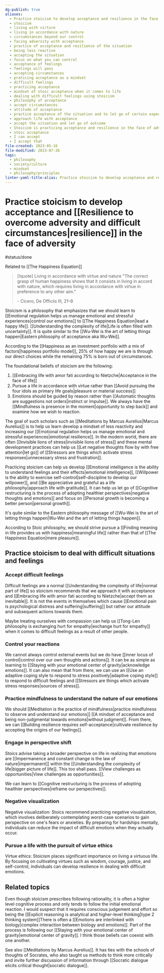 ```yaml
---
dg-publish: true
aliases:
  - Practice stoicism to develop acceptance and resilience in the face of adversity
  - stoicism
  - living with virture
  - living in accordance with nature
  - circumstances beyond our control
  - facing adversity with acceptance
  - practice of acceptance and resilience of the situation
  - being less reactive
  - accepting the situation
  - focus on what you can control
  - acceptance of feelings
  - feelings will pass
  - accepting circumstances
  - praticing acceptance as a mindset
  - difficult feelings
  - practicing acceptance
  - mindset of stoic acceptance when it comes to life
  - dealing with difficult feelings using stoicism
  - philosophy of acceptance
  - accept circumstances
  - attitude of acceptance
  - practice acceptance of the situation and to let go of certain expectations
  - approach life with acceptance
  - accept the situation and let go of outcome
  - Stoicism is practicing acceptance and resilience in the face of adversity.
  - stoic acceptance
  - I can accept
  - I accept that
file-created: 2023-05-16
file-modified: 2023-07-26
tags:
  - philosophy
  - society/culture
  - mindset
  - philosophy/principles
linter-yaml-title-alias: Practice stoicism to develop acceptance and resilience in the face of adversity
---
```


# Practice stoicism to develop acceptance and [[Resilience to overcome adversity and difficult circumstances|resilience]] in the face of adversity

#status/done

Related to [[The Happiness Equation]]

> [!quote] Living in accordance with virtue and nature
> "The correct grasp of human happiness shows that it consists in living in accord with nature, which requires living in accordance with virtue in preference to any other aim."
>
> \- Cicero, De Officiis III, 21–8

Stoicism is a philosophy that emphasizes that we should learn to [[Emotional regulation helps us manage emotional and stressful experiences|control our emotions]] to [[The Happiness Equation|lead a happy life]]. [[Understanding the complexity of life|Life is often filled with uncertainty]]. It is quite similar to the [[Wu-Wei is the art of letting things happen|Eastern philosophy of acceptance aka Wu-Wei]].

According to the [[Happiness as an investment portfolio with a mix of factors|happiness portfolio model]], 25% of how happy we are is through our direct choices while the remaining 75% is born out of circumstances.

The foundational beliefs of stoicism are the following:
1. [[Embracing life with amor fati according to Nietzche|Acceptance in the face of life]]
2. Pursue a life in accordance with virtue rather than [[Avoid pursuing the four idols as primary life goals|pleasure or material success]]
3. Emotions should be guided by reason rather than [[Automatic thoughts are suggestions not orders|instinct or impulse]]. We always have the [[Mindfulness is presence in the moment|opportunity to step back]] and examine how we wish to reaction.

The goal of such scholars such as [[Meditations by Marcus Aurelius|Marcus Aurelius]] is to help us learn develop a mindset of less reactivity and increasing our [[Emotional regulation helps us manage emotional and stressful experiences|emotional resilience]]. In the modern world, there are often [[Invisible lions of stress|invisible lions of stress]] and these mental development practices can help us [[Let negative thoughts flow by with free attention|let go]] of [[Stressors are things which activate stress responses|unnecessary stress and frustration]].

Practicing stoicism can help us develop [[Emotional intelligence is the ability to understand feelings and their effects|emotional intelligence]], [[Willpower is the ability to exercise self-control|self-discipline to develop our willpower]], and [[Be appreciative and grateful as a life philosophy|approach life with gratitude]]. It can help us let go of [[Cognitive restructuring is the process of adopting healthier perspectives|negative thoughts and emotions]] and focus on [[Personal growth is becoming a better person|personal growth]].

It's quite similar to the Eastern philosophy message of [[Wu-Wei is the art of letting things happen|Wu-Wei and the art of letting things happen]].

According to Stoic philosophy, we should strive pursue a [[Finding meaning in life provides us with happiness|meaningful life]] rather than that of [[The Happiness Equation|mere pleasure]].
## Practice stoicism to deal with difficult situations and feelings

### Accept difficult feelings

Difficult feelings are a normal [[Understanding the complexity of life|normal part of life]] so stoicism recommends that we approach it with acceptance and [[Embracing life with amor fati according to Nietzche|accept them as inevitable]]. It is not the events in themselves which cause [[Emotional pain is psychological distress and suffering|suffering]] but rather our attitude and subsequent actions towards them. 

Maybe treating ourselves with compassion can help us [[Tong-Len philosophy is exchanging hurt for empathy|exchange hurt for empathy]] when it comes to difficult feelings as a result of other people.

### Control your reactions

We cannot always control external events but we do have [[inner locus of control|control over our own thoughts and actions]]. It can be as simple as learning to [[Staying with your emotional center of gravity|acknowledge emotions]]. It can also mean that from there, we can use an [[Use an adaptive coping style to respond to stress positively|adaptive coping style]] to respond to difficult feelings and [[Stressors are things which activate stress responses|sources of stress]].

### Practice mindfulness to understand the nature of our emotions

We should [[Meditation is the practice of mindfulness|practice mindfulness to observe and understand our emotions]] [[A mindset of acceptance and being non-judgmental towards emotions|without judgment]]. From there, we can [[Building resilience requires self-acceptance|cultivate resilience by accepting the origins of our feelings]].

### Engage in perspective shift

Stoics advise taking a broader perspective on life in realizing that emotions are [[Impermanence and constant change is the law of nature|impermanent]] within the [[Understanding the complexity of life|bigger picture of life]].  This too shall pass. [[View challenges as opportunities|View challenges as opportunities]].

We can learn to [[Cognitive restructuring is the process of adopting healthier perspectives|reframe our perspectives]].

### Negative visualization

Negative visualization: Stoics recommend practicing negative visualization, which involves deliberately contemplating worst-case scenarios to gain perspective on one's fears or anxieties. By preparing for hardships mentally, individuals can reduce the impact of difficult emotions when they actually occur.

### Pursue a life with the pursuit of virtue ethics

Virtue ethics: Stoicism places significant importance on living a virtuous life. By focusing on cultivating virtues such as wisdom, courage, justice, and self-control, individuals can develop resilience in dealing with difficult emotions.


## Related topics

Even though stoicism prescribes following rationality, it is often a higher level cognitive process and only tends to follow the initial emotional reaction. I would suspect that it requires conscious judgement and effort so being the [[Explicit reasoning is analytical and higher-level thinking|type 2 thinking system]]There is often a [[Emotions are interlinked with biology|complex interaction between biology and emotions]]. Part of the process is following our [[Staying with your emotional center of gravity|emotional center of gravity]]. I think those beliefs can coexist with one another.

See also [[Meditations by Marcus Aurelius]]. It has ties with the schools of thoughts of Socrates, who also taught us methods to think more critically and invite further discussion of information through [[Socratic dialogue elicits critical thought|socratic dialogue]].
